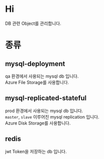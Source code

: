 # Hi

DB 관련 Object를 관리합니다.

# 종류

## mysql-deployment

qa 환경에서 사용되는 mysql db 입니다.  
Azure File Storage를 사용합니다.

## mysql-replicated-stateful

prod 환경에서 사용되는 mysql db 입니다.  
`master`, `slave` 이루어진 mysql replication 입니다.  
Azure Disk Storage를 사용합니다.

## redis

jwt Token을 저장하는 db 입니다.
